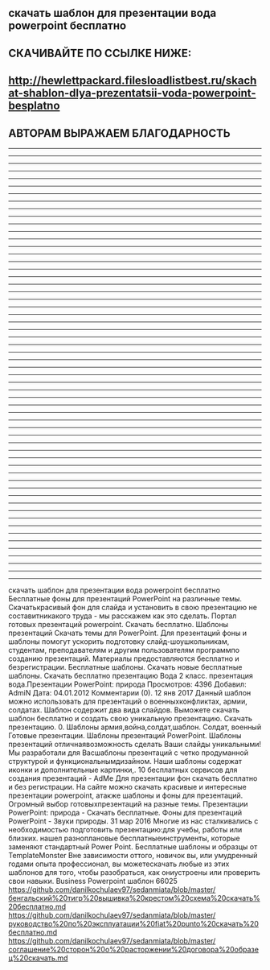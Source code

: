 скачать шаблон для презентации вода powerpoint бесплатно
--------------------------------------------------
СКАЧИВАЙТЕ ПО ССЫЛКЕ НИЖЕ:
--------------------------------------------------
http://hewlettpackard.filesloadlistbest.ru/skachat-shablon-dlya-prezentatsii-voda-powerpoint-besplatno
--------------------------------------------------
АВТОРАМ ВЫРАЖАЕМ БЛАГОДАРНОСТЬ
--------------------------------------------------
--------------------------------------------------
--------------------------------------------------
--------------------------------------------------
--------------------------------------------------
--------------------------------------------------
--------------------------------------------------
--------------------------------------------------
--------------------------------------------------
--------------------------------------------------
--------------------------------------------------
--------------------------------------------------
--------------------------------------------------
--------------------------------------------------
--------------------------------------------------
--------------------------------------------------
--------------------------------------------------
--------------------------------------------------
--------------------------------------------------
--------------------------------------------------
--------------------------------------------------
--------------------------------------------------
--------------------------------------------------
--------------------------------------------------
--------------------------------------------------
--------------------------------------------------
--------------------------------------------------
--------------------------------------------------
--------------------------------------------------
--------------------------------------------------
--------------------------------------------------
--------------------------------------------------
--------------------------------------------------
--------------------------------------------------
--------------------------------------------------
--------------------------------------------------
--------------------------------------------------
--------------------------------------------------
--------------------------------------------------
--------------------------------------------------
--------------------------------------------------
--------------------------------------------------
--------------------------------------------------
--------------------------------------------------
--------------------------------------------------
--------------------------------------------------
--------------------------------------------------
--------------------------------------------------
--------------------------------------------------
--------------------------------------------------
--------------------------------------------------
--------------------------------------------------
--------------------------------------------------
--------------------------------------------------
--------------------------------------------------
--------------------------------------------------
--------------------------------------------------
--------------------------------------------------
--------------------------------------------------
скачать шаблон для презентации вода powerpoint бесплатно Бесплатные фоны для презентаций PowerPoint на различные темы. Скачатькрасивый фон для слайда и установить в свою презентацию не составитникакого труда - мы расскажем как это сделать. Портал готовых презентаций powerpoint. Скачать бесплатно. Шаблоны презентаций  Скачать темы для PowerPoint. Для презентаций фоны и шаблоны помогут ускорить подготовку слайд-шоушкольникам, студентам, преподавателям и другим пользователям программпо созданию презентаций. Материалы предоставляются бесплатно и безрегистрации. Бесплатные шаблоны. Скачать новые бесплатные шаблоны. Скачать бесплатно презентацию Вода 2 класс. презентация вода.Презентации PowerPoint: природа  Просмотров: 4396  Добавил: AdmiN Дата: 04.01.2012  Комментарии (0). 12 янв 2017  Данный шаблон можно использовать для презентаций о военныхконфликтах, армии, солдатах. Шаблон содержит два вида слайдов. Выможете скачать шаблон бесплатно и создать свою уникальную презентацию. Скачать презентацию. 0. Шаблоны армия,война,солдат,шаблон. Солдат, военный  Готовые презентации. Шаблоны презентаций PowerPoint.  Шаблоны презентаций  отличнаявозможность сделать Ваши слайды уникальными! Мы разработали для Васшаблоны презентаций с четко продуманной структурой и функциональнымдизайном. Наши шаблоны содержат иконки и дополнительные картинки,. 10 бесплатных сервисов для создания презентаций - AdMe
Для презентации фон скачать бесплатно и без регистрации. На сайте можно скачать красивые и интересные презентации powerpoint, атакже шаблоны и фоны для презентаций. Огромный выбор готовыхпрезентаций на разные темы. Презентации PowerPoint: природа - Скачать бесплатные. Фоны для презентаций PowerPoint - Звуки природы. 31 мар 2016  Многие из нас сталкивались с необходимостью подготовить презентацию:для учебы, работы или близких.  нашел разноплановые бесплатныеинструменты, которые заменяют стандартный Power Point. Бесплатные шаблоны и образцы от TemplateMonster  Вне зависимости оттого, новичок вы, или умудренный годами опыта профессионал, вы можетескачать любые из этих шаблонов для того, чтобы разобраться, как ониустроены или проверить свои навыки.  Business Powerpoint шаблон 66025
https://github.com/danilkochulaev97/sedanmiata/blob/master/бенгальский%20тигр%20вышивка%20крестом%20схема%20скачать%20бесплатно.md
https://github.com/danilkochulaev97/sedanmiata/blob/master/руководство%20по%20эксплуатации%20fiat%20punto%20скачать%20бесплатно.md
https://github.com/danilkochulaev97/sedanmiata/blob/master/соглашение%20сторон%20о%20расторжении%20договора%20образец%20скачать.md